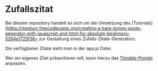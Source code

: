 # Zufallszitat

Bei diesem repository handelt es sich um die Umsetzung des [Tutorials](https://medium.freecodecamp.org/creating-a-bare-bones-quote-generator-with-javascript-and-html-for-absolute-beginners-5264e1725f08> zur Gestaltung eines Zufalls-Zitate-Generators.

Die verfügbaren Zitate sieht man in der app.js Datei.

Wer ein eigenes Zitat präsentieren will, kann hierzu das [Thimble-Projekt]() anpassen.
